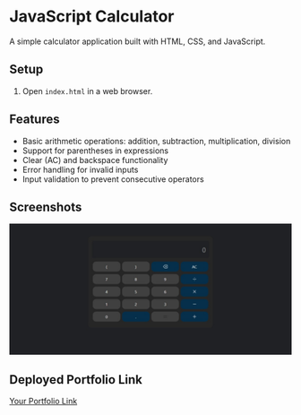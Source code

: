 # JavaScript Calculator

A simple calculator application built with HTML, CSS, and JavaScript.

## Setup

1. Open `index.html` in a web browser.

## Features

- Basic arithmetic operations: addition, subtraction, multiplication, division
- Support for parentheses in expressions
- Clear (AC) and backspace functionality
- Error handling for invalid inputs
- Input validation to prevent consecutive operators

## Screenshots

![Calculator Screenshot](../projects-img/calc.jpeg)

## Deployed Portfolio Link

[Your Portfolio Link]()
